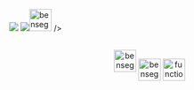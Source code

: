 
<div>
   <img src="https://user-images.githubusercontent.com/96697713/171852546-a47ef499-4c4e-439a-b372-d47003cdacf9.png"/>
   <a>
      <img src="https://user-images.githubusercontent.com/96697713/171852342-56e9757a-c9fc-4885-a6d3-f5f89b390209.png"
            <a href="https://twitter.com/benseghirehamza" target="blank"><img align="center;margin-top:-500%" src="https://user-images.githubusercontent.com/96697713/171819543-33812f75-b43a-4eff-83df-6405d75f149f.png" alt="benseghirehamza" height="40" width="40" /></a> 
           />
     
   </a>
 <div>
<br/>
<p align="center">
<a href="https://twitter.com/benseghirehamza" target="blank"><img align="center;margin-top:-500%" src="https://user-images.githubusercontent.com/96697713/171819543-33812f75-b43a-4eff-83df-6405d75f149f.png" alt="benseghirehamza" height="40" width="40" /></a>    
     <a href="https://medium.com/@benseghirehamza" target="blank"><img align="center" src="https://user-images.githubusercontent.com/96697713/170544776-f9bfdf7b-b233-4f50-9950-969ffbd4c03c.png" alt="benseghirehamza"      height="40" width="40" /></a>   
   <a href="https://www.youtube.com/channel/UCEa9TTjE9JV-Vzeusd4zZ9Q" target="blank"><img align="center" src="https://user-images.githubusercontent.com/96697713/170545350-1c62b41e-174b-44c8-b1df-7fb61f9d545a.png" alt="function code" height="40" width="40" /></a>
</p>
</div>




 
